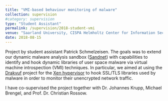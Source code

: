 ```yaml
---
title: "VMI-based behaviour monitoring of malware"
collection: supervision
#category: supervision
type: "Student Assistant"
permalink: /supervision/2018-student-vmi
venue: "Saarland University, CISPA Helmholtz Center for Information Security"
date: 2018-08-15
---
```


Project by student assistant Patrick Schmelzeisen.
The goals was to extend our dynamic malware analysis sandbox ([Sandnet](https://dl.acm.org/doi/10.1145/1978672.1978682)) with capabilities to identify and hook dynamic libraries of user space malware via virtual machine introspection (VMI) techniques.
In particular, we aimed at using the [Drakvuf](https://drakvuf.com/) project for the [Xen hypervisor](https://xenproject.org/) to hook SSL/TLS libraries used by malware in order to monitor their unencrypted network traffic.

I have co-supervised the project together with Dr. Johannes Krupp, Michael Brengel, and Prof. Dr. Christian Rossow.